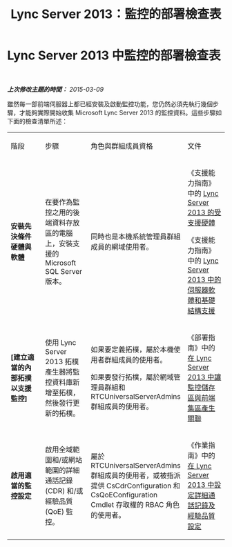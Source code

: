 ﻿---
title: Lync Server 2013：監控的部署檢查表
TOCTitle: 監控的部署檢查表
ms:assetid: 4e798370-277c-4391-84b4-13a972b45ca6
ms:mtpsurl: https://technet.microsoft.com/zh-tw/library/JJ204874(v=OCS.15)
ms:contentKeyID: 49890060
ms.date: 08/10/2015
mtps_version: v=OCS.15
ms.translationtype: HT
---

# Lync Server 2013 中監控的部署檢查表

 

_**上次修改主題的時間：** 2015-03-09_

雖然每一部前端伺服器上都已經安裝及啟動監控功能，您仍然必須先執行幾個步驟，才能夠實際開始收集 Microsoft Lync Server 2013 的監控資料。這些步驟如下面的檢查清單所述：


<table>
<colgroup>
<col style="width: 25%" />
<col style="width: 25%" />
<col style="width: 25%" />
<col style="width: 25%" />
</colgroup>
<tbody>
<tr class="odd">
<td><p>階段</p></td>
<td><p>步驟</p></td>
<td><p>角色與群組成員資格</p></td>
<td><p>文件</p></td>
</tr>
<tr class="even">
<td><p><strong>安裝先決條件硬體與軟體</strong></p></td>
<td><p>在要作為監控之用的後端資料存放區的電腦上，安裝支援的 Microsoft SQL Server 版本。</p></td>
<td><p>同時也是本機系統管理員群組成員的網域使用者。</p></td>
<td><p>《支援能力指南》中的 <a href="lync-server-2013-supported-hardware.md">Lync Server 2013 的受支援硬體</a></p>
<p>《支援能力指南》中的 <a href="lync-server-2013-server-software-and-infrastructure-support.md">Lync Server 2013 中的伺服器軟體和基礎結構支援</a></p></td>
</tr>
<tr class="odd">
<td><p><strong>[建立適當的內部拓撲以支援監控]</strong></p></td>
<td><p>使用 Lync Server 2013 拓樸產生器將監控資料庫新增至拓樸，然後發行更新的拓樸。</p></td>
<td><p>如果要定義拓樸，屬於本機使用者群組成員的使用者。</p>
<p>如果要發行拓樸，屬於網域管理員群組和 RTCUniversalServerAdmins 群組成員的使用者。</p></td>
<td><p>《部署指南》中的 <a href="lync-server-2013-associating-a-monitoring-store-with-a-front-end-pool.md">在 Lync Server 2013 中讓監控儲存區與前端集區產生關聯</a></p></td>
</tr>
<tr class="even">
<td><p><strong>啟用適當的監控設定</strong></p></td>
<td><p>啟用全域範圍和/或網站範圍的詳細通話記錄 (CDR) 和/或經驗品質 (QoE) 監控。</p></td>
<td><p>屬於 RTCUniversalServerAdmins 群組成員的使用者，或被指派提供 CsCdrConfiguration 和 CsQoEConfiguration Cmdlet 存取權的 RBAC 角色的使用者。</p></td>
<td><p>《作業指南》中的 <a href="lync-server-2013-configuring-call-detail-recording-and-quality-of-experience-settings.md">在 Lync Server 2013 中設定詳細通話記錄及經驗品質設定</a></p></td>
</tr>
</tbody>
</table>

